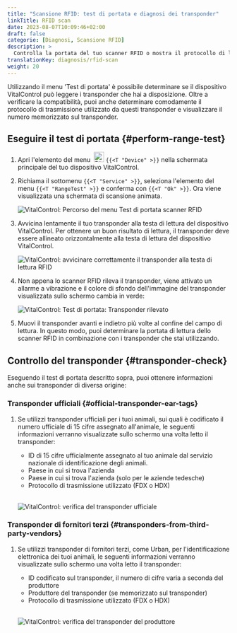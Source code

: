 ```yaml
---
title: "Scansione RFID: test di portata e diagnosi dei transponder"
linkTitle: RFID scan
date: 2023-08-07T10:09:46+02:00
draft: false
categorie: [Diagnosi, Scansione RFID]
description: >
  Controlla la portata del tuo scanner RFID o mostra il protocollo di lettura e i numeri memorizzati su transponder sconosciuti.
translationKey: diagnosis/rfid-scan
weight: 20
---
```


Utilizzando il menu 'Test di portata' è possibile determinare se il dispositivo VitalControl può leggere i transponder che hai a disposizione. Oltre a verificare la compatibilità, puoi anche determinare comodamente il protocollo di trasmissione utilizzato da questi transponder e visualizzare il numero memorizzato sul transponder.

## Eseguire il test di portata {#perform-range-test}

1. Apri l'elemento del menu &nbsp;<img src="/icons/device.svg" width="23" align="bottom" alt="Dispositivo" /> `{{<T "Device" >}}` nella schermata principale del tuo dispositivo VitalControl.

1. Richiama il sottomenu `{{<T "Service" >}}`, seleziona l'elemento del menu `{{<T "RangeTest" >}}` e conferma con `{{<T "Ok" >}}`. Ora viene visualizzata una schermata di scansione animata.

    ![VitalControl: Percorso del menu Test di portata scanner RFID](../images/rangetest.png "Test di portata scanner RFID")

1. Avvicina lentamente il tuo transponder alla testa di lettura del dispositivo VitalControl. Per ottenere un buon risultato di lettura, il transponder deve essere allineato orizzontalmente alla testa di lettura del dispositivo VitalControl.

    ![VitalControl: avvicinare correttamente il transponder alla testa di lettura RFID](/images/diagnosis/transponderscan.svg "Scansione corretta del transponder")

1. Non appena lo scanner RFID rileva il transponder, viene attivato un allarme a vibrazione e il colore di sfondo dell'immagine del transponder visualizzata sullo schermo cambia in verde:

   ![VitalControl: Test di portata: Transponder rilevato](../images/transponder-detected.png "Transponder rilevato")

1. Muovi il transponder avanti e indietro più volte al confine del campo di lettura. In questo modo, puoi determinare la portata di lettura dello scanner RFID in combinazione con i transponder che stai utilizzando.

## Controllo del transponder {#transponder-check}

Eseguendo il test di portata descritto sopra, puoi ottenere informazioni anche sui transponder di diversa origine:

### Transponder ufficiali {#official-transponder-ear-tags}

1. Se utilizzi transponder ufficiali per i tuoi animali, sui quali è codificato il numero ufficiale di 15 cifre assegnato all'animale, le seguenti informazioni verranno visualizzate sullo schermo una volta letto il transponder:

    - ID di 15 cifre ufficialmente assegnato al tuo animale dal servizio nazionale di identificazione degli animali.
    - Paese in cui si trova l'azienda
    - Paese in cui si trova l'azienda (solo per le aziende tedesche)
    - Protocollo di trasmissione utilizzato (FDX o HDX)
    <br>

    ![VitalControl: verifica del transponder ufficiale](../images/transponder-official.png "Info transponder ufficiale")

### Transponder di fornitori terzi {#transponders-from-third-party-vendors}

1. Se utilizzi transponder di fornitori terzi, come Urban, per l'identificazione elettronica dei tuoi animali, le seguenti informazioni verranno visualizzate sullo schermo una volta letto il transponder:

    - ID codificato sul transponder, il numero di cifre varia a seconda del produttore
    - Produttore del transponder (se memorizzato sul transponder)
    - Protocollo di trasmissione utilizzato (FDX o HDX)
    <br>

    ![VitalControl: verifica del transponder del produttore](../images/transponder-manufacturer.png "Info transponder del produttore")
